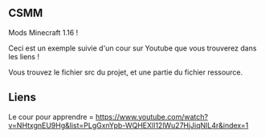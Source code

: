 ## CSMM

Mods Minecraft 1.16 !

Ceci est un exemple suivie d'un cour sur Youtube que vous trouverez dans les liens !

Vous trouvez le fichier src du projet, et une partie du fichier ressource.

## Liens

Le cour pour apprendre = https://www.youtube.com/watch?v=NHtxgnEU9Hg&list=PLgGxnYpb-WQHEXlI12lWu27HjJiqNlL4r&index=1